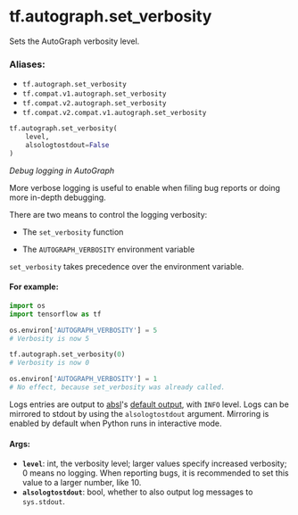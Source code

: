 <div itemscope itemtype="http://developers.google.com/ReferenceObject">
<meta itemprop="name" content="tf.autograph.set_verbosity" />
<meta itemprop="path" content="Stable" />
</div>

# tf.autograph.set_verbosity

Sets the AutoGraph verbosity level.

### Aliases:

* `tf.autograph.set_verbosity`
* `tf.compat.v1.autograph.set_verbosity`
* `tf.compat.v2.autograph.set_verbosity`
* `tf.compat.v2.compat.v1.autograph.set_verbosity`

``` python
tf.autograph.set_verbosity(
    level,
    alsologtostdout=False
)
```

<!-- Placeholder for "Used in" -->

_Debug logging in AutoGraph_

More verbose logging is useful to enable when filing bug reports or doing
more in-depth debugging.

There are two means to control the logging verbosity:

 * The `set_verbosity` function

 * The `AUTOGRAPH_VERBOSITY` environment variable

`set_verbosity` takes precedence over the environment variable.

#### For example:



```python
import os
import tensorflow as tf

os.environ['AUTOGRAPH_VERBOSITY'] = 5
# Verbosity is now 5

tf.autograph.set_verbosity(0)
# Verbosity is now 0

os.environ['AUTOGRAPH_VERBOSITY'] = 1
# No effect, because set_verbosity was already called.
```

Logs entries are output to [absl](https://abseil.io)'s 
[default output](https://abseil.io/docs/python/guides/logging),
with `INFO` level.
Logs can be mirrored to stdout by using the `alsologtostdout` argument.
Mirroring is enabled by default when Python runs in interactive mode.

#### Args:


* <b>`level`</b>: int, the verbosity level; larger values specify increased verbosity;
  0 means no logging. When reporting bugs, it is recommended to set this
  value to a larger number, like 10.
* <b>`alsologtostdout`</b>: bool, whether to also output log messages to `sys.stdout`.
